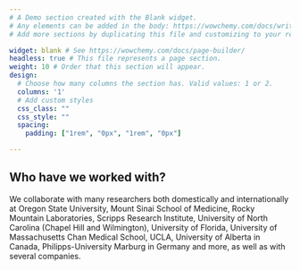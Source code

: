 ```yaml
---
# A Demo section created with the Blank widget.
# Any elements can be added in the body: https://wowchemy.com/docs/writing-markdown-latex/
# Add more sections by duplicating this file and customizing to your requirements.

widget: blank # See https://wowchemy.com/docs/page-builder/
headless: true # This file represents a page section.
weight: 10 # Order that this section will appear.
design:
  # Choose how many columns the section has. Valid values: 1 or 2.
  columns: '1'
  # Add custom styles
  css_class: ""
  css_style: ""
  spacing:
    padding: ["1rem", "0px", "1rem", "0px"]

---
```


## Who have we worked with?
We collaborate with many researchers both domestically and internationally at Oregon State University, Mount Sinai
School of Medicine, Rocky Mountain Laboratories, Scripps Research Institute, University of North Carolina
(Chapel Hill and Wilmington), University of Florida, University of Massachusetts Chan Medical School,
UCLA, University of Alberta in Canada, Philipps-University Marburg in Germany and more, as well as
with several companies.
